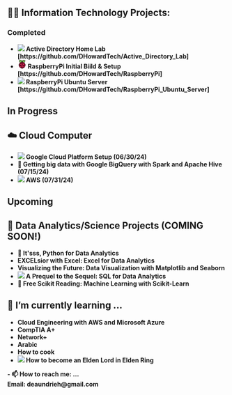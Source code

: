 <h2>👨‍💻 Information Technology Projects:</h2>

<h3> Completed</h3>
<ul>
  <li><b><img height="20" src="https://user-images.githubusercontent.com/25181517/186884150-05e9ff6d-340e-4802-9533-2c3f02363ee3.png"> Active Directory Home Lab [https://github.com/DHowardTech/Active_Directory_Lab] </b></li>
  <li><b><img height="20" src="https://github.com/iiiypuk/rpi-icon/blob/master/128.png"> RaspberryPi Initial Biild & Setup [https://github.com/DHowardTech/RaspberryPi] </b></li>
  <li><b> <img height="20" src="https://user-images.githubusercontent.com/25181517/186884153-99edc188-e4aa-4c84-91b0-e2df260ebc33.png"> RaspberryPi Ubuntu Server [https://github.com/DHowardTech/RaspberryPi_Ubuntu_Server]</b></li>
</ul>

<h2> In Progress </h2>
<h2> ☁️ Cloud Computer </h2>
<ul>
  <li><b>  <img height="20" src="https://user-images.githubusercontent.com/25181517/183911547-990692bc-8411-4878-99a0-43506cdb69cf.png"> Google Cloud Platform Setup (06/30/24) </b></li>
  <li><b>🧊 Getting big data with Google BigQuery with Spark and Apache Hive (07/15/24) </b></li>
  <li><b><img height="20" src="https://user-images.githubusercontent.com/25181517/183896132-54262f2e-6d98-41e3-8888-e40ab5a17326.png"> AWS (07/31/24)</b></li>
</ul>

<h2> Upcoming </h2>
<h2> 🔬 Data Analytics/Science Projects (COMING SOON!) </h2>
<ul>
  <li><b> 🐍 It'sss, Python for Data Analytics </b></li>
  <li><b>EXCELsior with Excel: Excel for Data Analytics</b></li>
  <li><b>Visualizing the Future: Data Visualization with Matplotlib and Seaborn </b></li>
  <li><b><img height="30" src="https://user-images.githubusercontent.com/25181517/183896128-ec99105a-ec1a-4d85-b08b-1aa1620b2046.png"> A Prequel to the Sequel: SQL for Data Analytics </b></li>
  <li><b>🤖 Free Scikit Reading: Machine Learning with Scikit-Learn</b></li>
</ul>

 <h2>🌱 I’m currently learning ...</h2>
  <ul>
    <li><b>Cloud Engineering with AWS and Microsoft Azure</b></li>
    <li><b>CompTIA A+</b></li>
    <li><b>Network+</b></li>
    <li><b> Arabic </b></li>
    <li><b> How to cook </b></li>
    <li><b> <img height="20" src="https://cdn2.steamgriddb.com/icon/7316e11fe78963395fbab4a85d0b8f85/32/256x256.png"> How to become an Elden Lord in Elden Ring </b></li>
 </ul>










<!-- **dhowardtech/dhowardtech** is a ✨ _special_ ✨ repository because its `README.md` (this file) appears on your GitHub profile.

Here are some ideas to get you started:
-
- 👯 I’m looking to collaborate on ...
- 🤔 I’m looking for help with ...
- 💬 Ask me about ...

- 😄 Pronouns: ...
- ⚡ Fun fact: ...
--><b>- 📫 How to reach me: ...</b>
</br>
<b> Email: deaundrieh@gmail.com

